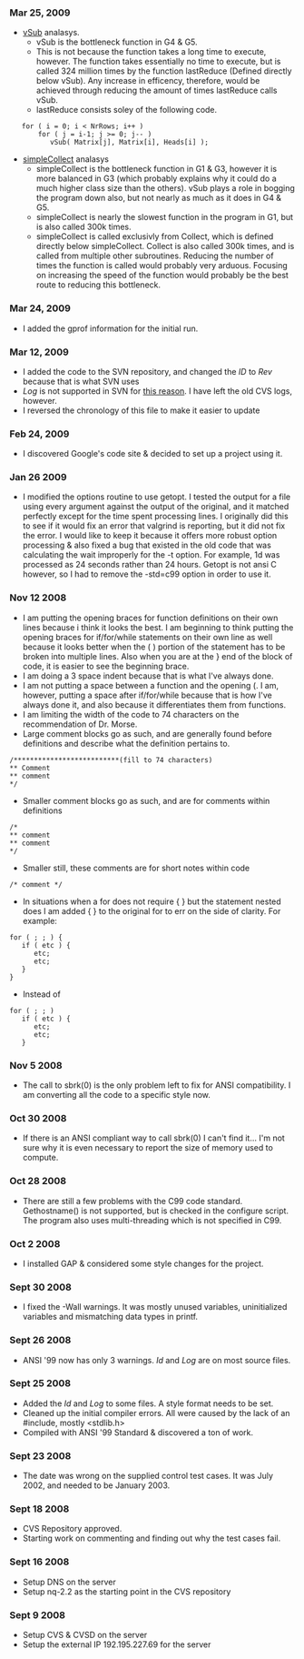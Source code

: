 ### Mar 25, 2009 ###
  * [vSub](http://www.google.com/codesearch/p?hl=en#1psUwYYcK9c/trunk/src/glimt.c&q=vsub&exact_package=http://nq-bg.googlecode.com/svn&l=471) analasys.
    * vSub is the bottleneck function in G4 & G5.
    * This is not because the function takes a long time to execute, however.  The function takes essentially no time to execute, but is called 324 million times by the function lastReduce (Defined directly below vSub).  Any increase in efficency, therefore, would be achieved through reducing the amount of times lastReduce calls vSub.
    * lastReduce consists soley of the following code.
```
   for ( i = 0; i < NrRows; i++ )
       for ( j = i-1; j >= 0; j-- )
          vSub( Matrix[j], Matrix[i], Heads[i] );
```
  * [simpleCollect](http://www.google.com/codesearch/p?hl=en#1psUwYYcK9c/trunk/src/collect.c&q=simplecollect&exact_package=http://nq-bg.googlecode.com/svn&l=62) analasys
    * simpleCollect is the bottleneck function in G1 & G3, however it is more balanced in G3 (which probably explains why it could do a much higher class size than the others).  vSub plays a role in bogging the program down also, but not nearly as much as it does in G4 & G5.
    * simpleCollect is nearly the slowest function in the program in G1, but is also called 300k times.
    * simpleCollect is called exclusivly from Collect, which is defined directly below simpleCollect.  Collect is also called 300k times, and is called from multiple other subroutines.  Reducing the number of times the function is called would probably very arduous.  Focusing on increasing the speed of the function would probably be the best route to reducing this bottleneck.

### Mar 24, 2009 ###
  * I added the gprof information for the initial run.

### Mar 12, 2009 ###
  * I added the code to the SVN repository, and changed the $ID$ to $Rev$ because that is what SVN uses
  * $Log$ is not supported in SVN for [this reason](http://subversion.tigris.org/faq.html#log-in-source).  I have left the old CVS logs, however.
  * I reversed the chronology of this file to make it easier to update

### Feb 24, 2009 ###
  * I discovered Google's code site & decided to set up a project using it.

### Jan 26 2009 ###
  * I modified the options routine to use getopt.  I tested the output for a file using every argument against the output of the original, and it matched perfectly except for the time spent processing lines.  I originally did this to see if it would fix an error that valgrind is reporting, but it did not fix the error.  I would like to keep it because it offers more robust option processing & also fixed a bug that existed in the old code that was calculating the wait improperly for the -t option. For example, 1d was processed as 24 seconds	rather than 24 hours.  Getopt is not ansi C however, so I had to remove the -std=c99 option in order to use it.

### Nov 12 2008 ###
  * I am putting the opening braces for function definitions on their own lines because i think it looks the best.  I am beginning to think putting the opening braces for if/for/while statements on their own line as well because it looks better when the ( ) portion of the statement has to be broken into multiple lines.  Also when you are at the } end of the block of code, it is easier to see the beginning brace.
  * I am doing a 3 space indent because that is what I've always done.
  * I am not putting a space between a function and the opening (.  I am, however, putting a space after if/for/while because that is how I've always done it, and also because it differentiates them from functions.
  * I am limiting the width of the code to 74 characters on the recommendation of Dr. Morse.
  * Large comment blocks go as such, and are generally found before definitions and describe what the definition pertains to.
```
/**************************(fill to 74 characters)
** Comment
** comment
*/
```
  * Smaller comment blocks go as such, and are for comments within definitions
```
/*
** comment
** comment
*/
```
  * Smaller still, these comments are for short notes within code
```
/* comment */
```
  * In situations when a for does not require { } but the statement nested does I am added { } to the original for to err on the side of clarity.  For example:
```
for ( ; ; ) {
   if ( etc ) {
      etc;
      etc;
   }
}
```
  * Instead of
```
for ( ; ; )
   if ( etc ) {
      etc;
      etc;
   }
```

### Nov 5 2008 ###
  * The call to sbrk(0) is the only problem left to fix for ANSI compatibility.  I am converting all the code to a specific style now.

### Oct 30 2008 ###
  * If there is an ANSI compliant way to call sbrk(0) I can't find it...  I'm not sure why it is even necessary to report the size of memory used to compute.

### Oct 28 2008 ###
  * There are still a few problems with the C99 code standard.  Gethostname() is not supported, but is checked in the configure script.  The program also uses multi-threading which is not specified in C99.

### Oct 2 2008 ###
  * I installed GAP & considered some style changes for the project.

### Sept 30 2008 ###
  * I fixed the -Wall warnings.  It was mostly unused variables, uninitialized variables and mismatching data types in printf.

### Sept 26 2008 ###
  * ANSI '99 now has only 3 warnings.  $Id$ and $Log$ are on most source files.

### Sept 25 2008 ###
  * Added the $Id$ and $Log$ to some files.  A style format needs to be set.
  * Cleaned up the initial compiler errors.  All were caused by the lack of an #include, mostly <stdlib.h>
  * Compiled with ANSI '99 Standard & discovered a ton of work.

### Sept 23 2008 ###
  * The date was wrong on the supplied control test cases.  It was July 2002, and needed to be January 2003.

### Sept 18 2008 ###
  * CVS Repository approved.
  * Starting work on commenting and finding out why the test cases fail.

### Sept 16 2008 ###
  * Setup DNS on the server
  * Setup nq-2.2 as the starting point in the CVS repository

### Sept 9 2008 ###
  * Setup CVS & CVSD on the server
  * Setup the external IP 192.195.227.69 for the server